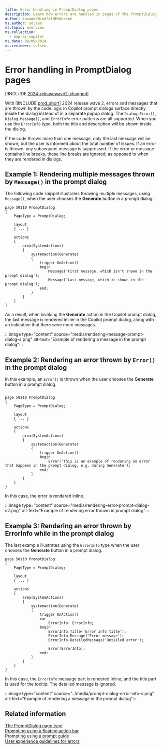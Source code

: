 ```yaml
---
title: Error handling in PromptDialog pages
description: Learn how errors are handled in pages of the PromptDialog type in Business Central.
author: SusanneWindfeldPedersen
ms.author: solsen
ms.topic: overview
ms.collection:
  - bap-ai-copilot
ms.date: 09/09/2024
ms.reviewer: solsen
---
```


# Error handling in PromptDialog pages

[!INCLUDE [2024-releasewave2-changed](../includes/2024-releasewave2-changed.md)]

With [!INCLUDE [prod_short](includes/prod_short.md)] 2024 release wave 2, errors and messages that are thrown by the code logic in Copilot prompt dialogs surface directly inside the dialog instead of in a separate popup dialog. The `Dialog.Error()`, `Dialog.Message()`, and `ErrorInfo` error patterns are all supported. When you use the `ErrorInfo` type, both the title and description will be shown inside the dialog.

If the code throws more than one message, only the last message will be shown, but the user is informed about the total number of issues. If an error is thrown, any subsequent message is suppressed. If the error or message contains line breaks, these line breaks are ignored, as opposed to when they are rendered in dialogs.

## Example 1: Rendering multiple messages thrown by `Message()` in the prompt dialog

The following code snippet illustrates throwing multiple messages, using `Message()`, when the user chooses the **Generate** button in a prompt dialog.

```al
page 50110 PromptDialog
{
    PageType = PromptDialog;

    layout
    { ... }

    actions
    {
        area(SystemActions)
        {
            systemaction(Generate)
            {
                trigger OnAction()
                begin
                    Message('First message, which isn't shown in the prompt dialog');
                    Message('Last message, which is shown in the prompt dialog');
                end;
            }
        }
    }
}
```

As a result, when invoking the **Generate** action in the Copilot prompt dialog, the last message is rendered inline in the Copilot prompt dialog, along with an indication that there were more messages.

:::image type="content" source="media/rendering-message-prompt-dialog-s.png" alt-text="Example of rendering a message in the prompt dialog":::

## Example 2: Rendering an error thrown by `Error()` in the prompt dialog

In this example, an `Error()` is thrown when the user chooses the **Generate** button in a prompt dialog.

```al

page 50110 PromptDialog
{
    PageType = PromptDialog;

    layout
    { ... }

    actions
    {
        area(SystemActions)
        {
            systemaction(Generate)
            {
                trigger OnAction()
                begin
                    Error('This is an example of rendering an error that happens in the prompt dialog, e.g. during Generate');
                end;
            }
        }
    }
}
```

In this case, the error is rendered inline.

:::image type="content" source="media/rendering-error-prompt-dialog-s2.png" alt-text="Example of rendering error thrown in prompt dialog":::

## Example 3: Rendering an error thrown by ErrorInfo while in the prompt dialog

The last example illustrates using the `ErrorInfo` type when the user chooses the **Generate** button in a prompt dialog.

```al
page 50110 PromptDialog
{
    PageType = PromptDialog;

    layout
    { ... }

    actions
    {
        area(SystemActions)
        {
            systemaction(Generate)
            {
                trigger OnAction()
                var
                    ErrorInfo: ErrorInfo;
                begin
                    ErrorInfo.Title('Error info title');
                    ErrorInfo.Message('Error message');
                    ErrorInfo.DetailedMessage('Detailed error');

                    Error(ErrorInfo);
                end;
            }
        }
    }
}
```

In this case, the `ErrorInfo` message part is rendered inline, and the title part is used for the tooltip. The detailed message is ignored. 

:::image type="content" source="../media/prompt-dialog-error-info-s.png" alt-text="Example of rendering a message in the prompt dialog":::

## Related information

[The PromptDialog page type](devenv-page-type-promptdialog.md)  
[Prompting using a floating action bar](devenv-page-prompting-floating-actionbar.md)  
[Prompting using a prompt guide](devenv-page-promptguide.md)  
[User experience guidelines for errors](devenv-error-handling-guidelines.md)